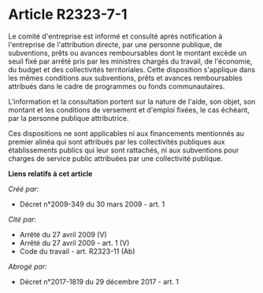 # Article R2323-7-1

Le comité d'entreprise est informé et consulté après notification à l'entreprise de l'attribution directe, par une personne
publique, de subventions, prêts ou avances remboursables dont le montant excède un seuil fixé par arrêté pris par les
ministres chargés du travail, de l'économie, du budget et des collectivités territoriales. Cette disposition s'applique dans
les mêmes conditions aux subventions, prêts et avances remboursables attribués dans le cadre de programmes ou fonds
communautaires. 

L'information et la consultation portent sur la nature de l'aide, son objet, son montant et les conditions de versement et
d'emploi fixées, le cas échéant, par la personne publique attributrice. 

Ces dispositions ne sont applicables ni aux financements mentionnés au premier alinéa qui sont attribués par les
collectivités publiques aux établissements publics qui leur sont rattachés, ni aux subventions pour charges de service public
attribuées par une collectivité publique.

**Liens relatifs à cet article**

_Créé par_:

  - Décret n°2009-349 du 30 mars 2009 - art. 1

_Cité par_:

  - Arrêté du 27 avril 2009 (V)
  - Arrêté du 27 avril 2009 - art. 1 (V)
  - Code du travail - art. R2323-11 (Ab)

_Abrogé par_:

  - Décret n°2017-1819 du 29 décembre 2017 - art. 1

